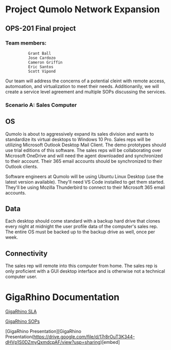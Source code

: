 # Project Qumolo Network Expansion

## OPS-201 Final project

### Team members: 
              Grant Ball
              Jose Cardozo
              Cameron Griffin
              Eric Santos
              Scott Vipond

Our team will address the concerns of a potential cleint with remote access, automoation, and virtualization to meet their needs.  Additionanlly, we will create a service level agreement and multiple SOPs discussing the services.

### Scenario A: Sales Computer

## OS

Qumolo is about to aggressively expand its sales division and wants to standardize its virtual desktops to Windows 10 Pro. Sales reps will be utilizing Microsoft Outlook Desktop Mail Client. The demo prototypes should use trial editions of this software. The sales reps will be collaborating over Microsoft OneDrive and will need the agent downloaded and synchronized to their account. Their 365 email accounts should be synchronized to their Outlook clients.

Software engineers at Qumolo will be using Ubuntu Linux Desktop (use the latest version available). They'll need VS Code installed to get them started. They'll be using Mozilla Thunderbird to connect to their Microsoft 365 email accounts.

## Data

Each desktop should come standard with a backup hard drive that clones every night at midnight the user profile data of the computer's sales rep. The entire OS must be backed up to the backup drive as well, once per week.

## Connectivity

The sales rep will remote into this computer from home. The sales rep is only proficient with a GUI desktop interface and is otherwise not a technical computer user.

# GigaRhino Documentation
[GigaRhino SLA](https://docs.google.com/document/d/1VQbLdUTzTKj_ji2xKI-ohJhvIPesnM0Q_W7ywsxnXiE/edit?usp=sharing)

[GigaRhino SOPs](https://github.com/Grant-Ball/Project-Qumolo-Network-Expansion/wiki)

[GigaRhino Presentation][GigaRhino Presentation(https://drive.google.com/file/d/17r8rOuT3K344-dHVp1S0DZmyQxmdcpAF/view?usp=sharing)[embed]
